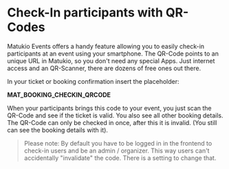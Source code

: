 # Check-In participants with QR-Codes

Matukio Events offers a handy feature allowing you to easily check-in participants at an event using your smartphone. The QR-Code points to an unique URL in Matukio, so you don't need any special Apps. Just internet access and an QR-Scanner, there are dozens of free ones out there.

In your ticket or booking confirmation insert the placeholder:

**MAT_BOOKING_CHECKIN_QRCODE**

When your participants brings this code to your event, you just scan the QR-Code and see if the ticket is valid. You also see all other booking details. The QR-Code can only be checked in once, after this it is invalid. (You still can see the booking details with it).

> Please note: By default you have to be logged in in the frontend to check-in users and be an admin / organizer. This way users can't accidentally "invalidate" the code. There is a setting to change that.